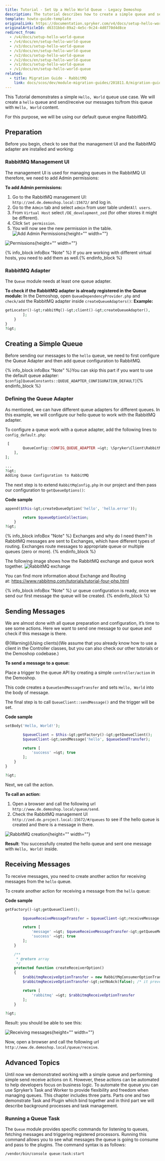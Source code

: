 ```yaml
---
title: Tutorial - Set Up a Hello World Queue - Legacy Demoshop
description: The tutorial describes how to create a simple queue and send or receive messages to or from the queue with some content.
template: howto-guide-template
originalLink: https://documentation.spryker.com/v4/docs/setup-hello-world-queue
originalArticleId: d6331bbd-89a2-4e5c-9c24-4d0770d4d8ce
redirect_from:
  - /v4/docs/setup-hello-world-queue
  - /v4/docs/en/setup-hello-world-queue
  - /v3/docs/setup-hello-world-queue
  - /v3/docs/en/setup-hello-world-queue
  - /v2/docs/setup-hello-world-queue
  - /v2/docs/en/setup-hello-world-queue
  - /v1/docs/setup-hello-world-queue
  - /v1/docs/en/setup-hello-world-queue
related:
  - title: Migration Guide - RabbitMQ
    link: docs/scos/dev/module-migration-guides/201811.0/migration-guide-rabbitmq.html
---
```


This Tutorial demonstrates a simple `Hello, World` queue use case. We will create a `hello` queue and send/receive our messages to/from this queue with `Hello, World` content. 

For this purpose, we will be using our default queue engine RabbitMQ.

## Preparation

Before you begin, check to see that the management UI and the RabbitMQ adapter are installed and working:

### RabbitMQ Management UI

The management UI is used for managing queues in the RabbitMQ UI therefore, we need to add Admin permissions:

**To add Admin permissions:**

1. Go to the RabbitMQ management UI: `http://zed.de.demoshop.local:15672/` and log in.
2. Go to the `Admin` tab and select `admin` from user table under`All users`.
3. From `Virtual Host` select `/DE_development_zed` (for other stores it might be different).
4. Click `Set permission`.
5. You will now see the new permission in the table.
![Add Admin Permissions](https://spryker.s3.eu-central-1.amazonaws.com/docs/Tutorials/Introduction/Set+up+Hello+World+Queue/rabbitmq_admin.png){height="" width=""}

![Permissions](https://spryker.s3.eu-central-1.amazonaws.com/docs/Tutorials/Introduction/Set+up+Hello+World+Queue/rabbitmq_permission.png){height="" width=""}


{% info_block infoBox "Note" %} If you are working with different virtual hosts, you need to add them as well.{% endinfo_block %}

### RabbitMQ Adapter

The `Queue` module needs at least one queue adapter.

**To check if the RabbitMQ adapter is already registered in the Queue module:**
In the Demoshop, open `QueueDependencyProvider.php` and `check/add` the RabbitMQ adapter inside `createQueueAdapters()`:
**Example:**

```php
getLocator()-&gt;rabbitMq()-&gt;client()-&gt;createQueueAdapter(),
        ];
    }
}
?&gt;
```

## Creating a Simple Queue
Before sending our messages to the `hello` queue, we need to first configure the Queue Adapter and then add queue configuration to RabbitMQ.

{% info_block infoBox "Note" %}You can skip this part if you want to use the default queue adapter: `$config[QueueConstants::QUEUE_ADAPTER_CONFIGURATION_DEFAULT]`{% endinfo_block %}

### Defining the Queue Adapter
As mentioned, we can have different queue adapters for different queues. In this example, we will configure our hello queue to work with the RabbitMQ adapter.

To configure a queue work with a queue adapter, add the following lines to `config_default.php`:

```php
 [
        QueueConfig::CONFIG_QUEUE_ADAPTER =&gt; \Spryker\Client\RabbitMq\Model\RabbitMqAdapter::class,
    ],
];

...
?&gt;
Adding Queue Configuration to RabbitMQ
```

The next step is to extend `RabbitMqConfig.php` in our project and then pass our configuration to `getQueueOptions()`:

**Code sample**
    
```php
append($this-&gt;createQueueOption('hello', 'hello.error'));

        return $queueOptionCollection;
    }
?&gt;
```
 
 {% info_block infoBox "Note" %} Exchanges and why do I need them? In RabbitMQ messages are sent to Exchanges, which have different types of routing. Exchanges route messages to appropriate queue or multiple queues (zero or more). {% endinfo_block %}
 
 The following image shows how the RabbitMQ exchange and queue work together. 
![RabbitMQ exchange](https://spryker.s3.eu-central-1.amazonaws.com/docs/Tutorials/Introduction/Set+up+Hello+World+Queue/rabbitmq_exchange.png)
 
 You can find more information about Exchange and Routing at:&nbsp;https://www.rabbitmq.com/tutorials/tutorial-four-php.html
 
{% info_block infoBox "Note" %} ur queue configuration is ready, once we send our first message the queue will be created. {% endinfo_block %}

## Sending Messages
We are almost done with all queue preparation and configuration, it’s time to see some actions. Here we want to send one message to our queue and check if this message is there.

@(Warning)(Using clients)(We assume that you already know how to use a client in the Controller classes, but you can also check our other tutorials or the Demoshop codebase.)

**To send a message to a queue:**

Place a trigger to the queue API by creating a simple `controller/action` in the Demoshop.

This code creates a `QueueSendMessageTransfer` and sets `Hello, World` into the body of message. 

The final step is to call `QueueClient::sendMessage()` and the trigger will be set.

**Code sample**
    
```php
setBody('Hello, World!');

        $queueClient = $this-&gt;getFactory()-&gt;getQueueClient();
        $queueClient-&gt;sendMessage('hello', $queueSendTransfer);

        return [
            'success' =&gt; true
        ];
    }
}

?&gt;
```

Next, we call the action.

**To call an action:**

1. Open a browser and call the following url `http://www.de.demoshop.local/queue/send`.
2. Check the RabbitMQ management UI `http://zed.de.project.local:15672/#/queues` to see if the hello queue is created and there is a message in there.

![RabbitMQ creation](https://spryker.s3.eu-central-1.amazonaws.com/docs/Tutorials/Introduction/Set+up+Hello+World+Queue/rabbitmq_creation.png){height="" width=""}

**Result**: You successfully created the hello queue and sent one message with `Hello, World!` inside.

## Receiving Messages
To receive messages, you need to create another action for receiving messages from the `hello` queue.

To create another action for receiving a message from the `hello` queue:

**Code sample**
    
```php
getFactory()-&gt;getQueueClient();

        $queueReceiveMessageTransfer = $queueClient-&gt;receiveMessage('hello', $this-&gt;createReceiverOption());

        return [
            'message' =&gt; $queueReceiveMessageTransfer-&gt;getQueueMessage()-&gt;getBody(),
            'success' =&gt; true
        ];
    }

    /**
     * @return array
     */
    protected function createReceiverOption()
    {
        $rabbitmqReceiveOptionTransfer = new RabbitMqConsumerOptionTransfer();
        $rabbitmqReceiveOptionTransfer-&gt;setNoAck(false); /* it prevents the queue to delete the message until we send the `acknowledging` */

        return [
            'rabbitmq' =&gt; $rabbitmqReceiveOptionTransfer
        ];
    }
    
?&gt;
```

Result: you should be able to see this: 

![Receiving messages](https://spryker.s3.eu-central-1.amazonaws.com/docs/Tutorials/Introduction/Set+up+Hello+World+Queue/rabbitmq_receive.png){height="" width=""}

Now, open a browser and call the following url `http://www.de.demoshop.local/queue/receive`.

## Advanced Topics
Until now we demonstrated working with a simple queue and performing simple send receive actions on it. However, these actions can be automated to help developers focus on business logic. To automate the queue you can use Spryker’s Task and Worker to provide flexibility and freedom when managing queues. This chapter includes three parts. Parts one and two demonstrate Task and Plugin which bind together and in third part we will describe background processes and task management.

### Running a Queue Task
The `Queue` module provides specific commands for listening to queues, fetching messages and triggering registered processors. Running this command allows you to see what messages the queue is going to consume and pass to the plugins. The command syntax is as follows:

```bash
/vendor/bin/console queue:task:start 
